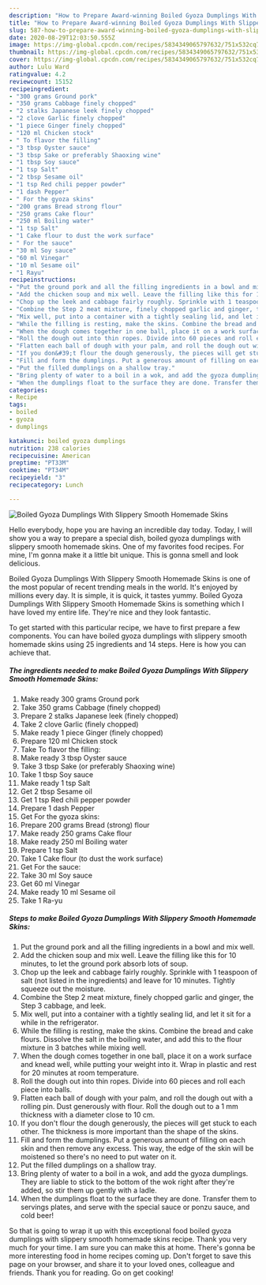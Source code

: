 ```yaml
---
description: "How to Prepare Award-winning Boiled Gyoza Dumplings With Slippery Smooth Homemade Skins"
title: "How to Prepare Award-winning Boiled Gyoza Dumplings With Slippery Smooth Homemade Skins"
slug: 587-how-to-prepare-award-winning-boiled-gyoza-dumplings-with-slippery-smooth-homemade-skins
date: 2020-08-29T12:03:50.555Z
image: https://img-global.cpcdn.com/recipes/5834349065797632/751x532cq70/boiled-gyoza-dumplings-with-slippery-smooth-homemade-skins-recipe-main-photo.jpg
thumbnail: https://img-global.cpcdn.com/recipes/5834349065797632/751x532cq70/boiled-gyoza-dumplings-with-slippery-smooth-homemade-skins-recipe-main-photo.jpg
cover: https://img-global.cpcdn.com/recipes/5834349065797632/751x532cq70/boiled-gyoza-dumplings-with-slippery-smooth-homemade-skins-recipe-main-photo.jpg
author: Lulu Ward
ratingvalue: 4.2
reviewcount: 15152
recipeingredient:
- "300 grams Ground pork"
- "350 grams Cabbage finely chopped"
- "2 stalks Japanese leek finely chopped"
- "2 clove Garlic finely chopped"
- "1 piece Ginger finely chopped"
- "120 ml Chicken stock"
- " To flavor the filling"
- "3 tbsp Oyster sauce"
- "3 tbsp Sake or preferably Shaoxing wine"
- "1 tbsp Soy sauce"
- "1 tsp Salt"
- "2 tbsp Sesame oil"
- "1 tsp Red chili pepper powder"
- "1 dash Pepper"
- " For the gyoza skins"
- "200 grams Bread strong flour"
- "250 grams Cake flour"
- "250 ml Boiling water"
- "1 tsp Salt"
- "1 Cake flour to dust the work surface"
- " For the sauce"
- "30 ml Soy sauce"
- "60 ml Vinegar"
- "10 ml Sesame oil"
- "1 Rayu"
recipeinstructions:
- "Put the ground pork and all the filling ingredients in a bowl and mix well."
- "Add the chicken soup and mix well. Leave the filling like this for 10 minutes, to let the ground pork absorb lots of soup."
- "Chop up the leek and cabbage fairly roughly. Sprinkle with 1 teaspoon of salt (not listed in the ingredients) and leave for 10 minutes. Tightly squeeze out the moisture."
- "Combine the Step 2 meat mixture, finely chopped garlic and ginger, the Step 3 cabbage, and leek."
- "Mix well, put into a container with a tightly sealing lid, and let it sit for a while in the refrigerator."
- "While the filling is resting, make the skins. Combine the bread and cake flours. Dissolve the salt in the boiling water, and add this to the flour mixture in 3 batches while mixing well."
- "When the dough comes together in one ball, place it on a work surface and knead well, while putting your weight into it. Wrap in plastic and rest for 20 minutes at room temperature."
- "Roll the dough out into thin ropes. Divide into 60 pieces and roll each piece into balls."
- "Flatten each ball of dough with your palm, and roll the dough out with a rolling pin. Dust generously with flour. Roll the dough out to a 1 mm thickness with a diameter close to 10 cm."
- "If you don&#39;t flour the dough generously, the pieces will get stuck to each other. The thickness is more important than the shape of the skins."
- "Fill and form the dumplings. Put a generous amount of filling on each skin and then remove any excess. This way, the edge of the skin will be moistened so there&#39;s no need to put water on it."
- "Put the filled dumplings on a shallow tray."
- "Bring plenty of water to a boil in a wok, and add the gyoza dumplings. They are liable to stick to the bottom of the wok right after they&#39;re added, so stir them up gently with a ladle."
- "When the dumplings float to the surface they are done. Transfer them to servings plates, and serve with the special sauce or ponzu sauce, and cold beer!"
categories:
- Recipe
tags:
- boiled
- gyoza
- dumplings

katakunci: boiled gyoza dumplings 
nutrition: 238 calories
recipecuisine: American
preptime: "PT33M"
cooktime: "PT34M"
recipeyield: "3"
recipecategory: Lunch

---
```



![Boiled Gyoza Dumplings With Slippery Smooth Homemade Skins](https://img-global.cpcdn.com/recipes/5834349065797632/751x532cq70/boiled-gyoza-dumplings-with-slippery-smooth-homemade-skins-recipe-main-photo.jpg)

Hello everybody, hope you are having an incredible day today. Today, I will show you a way to prepare a special dish, boiled gyoza dumplings with slippery smooth homemade skins. One of my favorites food recipes. For mine, I'm gonna make it a little bit unique. This is gonna smell and look delicious.

Boiled Gyoza Dumplings With Slippery Smooth Homemade Skins is one of the most popular of recent trending meals in the world. It's enjoyed by millions every day. It is simple, it is quick, it tastes yummy. Boiled Gyoza Dumplings With Slippery Smooth Homemade Skins is something which I have loved my entire life. They're nice and they look fantastic.




To get started with this particular recipe, we have to first prepare a few components. You can have boiled gyoza dumplings with slippery smooth homemade skins using 25 ingredients and 14 steps. Here is how you can achieve that.

<!--inarticleads1-->

##### The ingredients needed to make Boiled Gyoza Dumplings With Slippery Smooth Homemade Skins:

1. Make ready 300 grams Ground pork
1. Take 350 grams Cabbage (finely chopped)
1. Prepare 2 stalks Japanese leek (finely chopped)
1. Take 2 clove Garlic (finely chopped)
1. Make ready 1 piece Ginger (finely chopped)
1. Prepare 120 ml Chicken stock
1. Take  To flavor the filling:
1. Make ready 3 tbsp Oyster sauce
1. Take 3 tbsp Sake (or preferably Shaoxing wine)
1. Take 1 tbsp Soy sauce
1. Make ready 1 tsp Salt
1. Get 2 tbsp Sesame oil
1. Get 1 tsp Red chili pepper powder
1. Prepare 1 dash Pepper
1. Get  For the gyoza skins:
1. Prepare 200 grams Bread (strong) flour
1. Make ready 250 grams Cake flour
1. Make ready 250 ml Boiling water
1. Prepare 1 tsp Salt
1. Take 1 Cake flour (to dust the work surface)
1. Get  For the sauce:
1. Take 30 ml Soy sauce
1. Get 60 ml Vinegar
1. Make ready 10 ml Sesame oil
1. Take 1 Ra-yu




<!--inarticleads2-->

##### Steps to make Boiled Gyoza Dumplings With Slippery Smooth Homemade Skins:

1. Put the ground pork and all the filling ingredients in a bowl and mix well.
1. Add the chicken soup and mix well. Leave the filling like this for 10 minutes, to let the ground pork absorb lots of soup.
1. Chop up the leek and cabbage fairly roughly. Sprinkle with 1 teaspoon of salt (not listed in the ingredients) and leave for 10 minutes. Tightly squeeze out the moisture.
1. Combine the Step 2 meat mixture, finely chopped garlic and ginger, the Step 3 cabbage, and leek.
1. Mix well, put into a container with a tightly sealing lid, and let it sit for a while in the refrigerator.
1. While the filling is resting, make the skins. Combine the bread and cake flours. Dissolve the salt in the boiling water, and add this to the flour mixture in 3 batches while mixing well.
1. When the dough comes together in one ball, place it on a work surface and knead well, while putting your weight into it. Wrap in plastic and rest for 20 minutes at room temperature.
1. Roll the dough out into thin ropes. Divide into 60 pieces and roll each piece into balls.
1. Flatten each ball of dough with your palm, and roll the dough out with a rolling pin. Dust generously with flour. Roll the dough out to a 1 mm thickness with a diameter close to 10 cm.
1. If you don&#39;t flour the dough generously, the pieces will get stuck to each other. The thickness is more important than the shape of the skins.
1. Fill and form the dumplings. Put a generous amount of filling on each skin and then remove any excess. This way, the edge of the skin will be moistened so there&#39;s no need to put water on it.
1. Put the filled dumplings on a shallow tray.
1. Bring plenty of water to a boil in a wok, and add the gyoza dumplings. They are liable to stick to the bottom of the wok right after they&#39;re added, so stir them up gently with a ladle.
1. When the dumplings float to the surface they are done. Transfer them to servings plates, and serve with the special sauce or ponzu sauce, and cold beer!




So that is going to wrap it up with this exceptional food boiled gyoza dumplings with slippery smooth homemade skins recipe. Thank you very much for your time. I am sure you can make this at home. There's gonna be more interesting food in home recipes coming up. Don't forget to save this page on your browser, and share it to your loved ones, colleague and friends. Thank you for reading. Go on get cooking!
